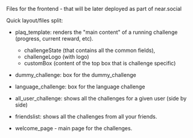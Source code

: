 Files for the frontend - that will be later deployed as part of near.social 


Quick layout/files split:

* plaq_template: renders the "main content" of a running challenge (progress, current reward, etc). 
    * challengeState (that contains all the common fields), 
    * challengeLogo (with logo)
    * customBox (content of the top box that is challenge specific)
* dummy_challenge: box for the dummy_challenge
* language_challenge: box for the language challenge
* all_user_challenge: shows all the challenges for a given user (side by side)
* friendslist: shows all the challenges from all your friends.



* welcome_page - main page for the challenges.
